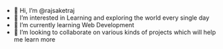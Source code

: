 - 👋 Hi, I’m @rajsaketraj
- 👀 I’m interested in Learning and exploring the world every single day
- 🌱 I’m currently learning Web Development
- 💞️ I’m looking to collaborate on various kinds of projects which will help me learn more
<!-- - 📫 How to reach me
- 😄 Pronouns: ...
- ⚡ Fun fact: ...--->

<!---
rajsaketraj/rajsaketraj is a ✨ special ✨ repository because its `README.md` (this file) appears on your GitHub profile.
You can click the Preview link to take a look at your changes.
--->
